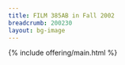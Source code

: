 ```yaml
---
title: FILM 385AB in Fall 2002
breadcrumb: 200230
layout: bg-image
---
```

{% include offering/main.html %}
